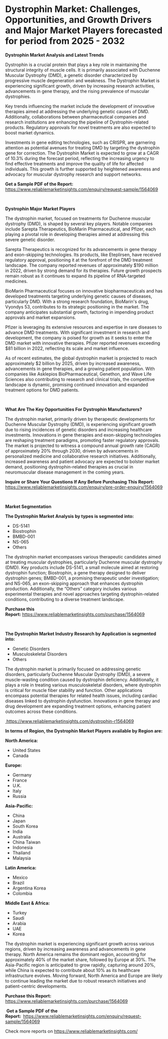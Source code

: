 <p><h1>Dystrophin Market: Challenges, Opportunities, and Growth Drivers and Major Market Players forecasted for period from 2025 - 2032</h1></p><p><strong>Dystrophin Market Analysis and Latest Trends</strong></p>
<p><p>Dystrophin is a crucial protein that plays a key role in maintaining the structural integrity of muscle cells. It is primarily associated with Duchenne Muscular Dystrophy (DMD), a genetic disorder characterized by progressive muscle degeneration and weakness. The Dystrophin Market is experiencing significant growth, driven by increasing research activities, advancements in gene therapy, and the rising prevalence of muscular dystrophies. </p><p>Key trends influencing the market include the development of innovative therapies aimed at addressing the underlying genetic causes of DMD. Additionally, collaborations between pharmaceutical companies and research institutions are enhancing the pipeline of Dystrophin-related products. Regulatory approvals for novel treatments are also expected to boost market dynamics. </p><p>Investments in gene editing technologies, such as CRISPR, are garnering attention as potential avenues for treating DMD by targeting the dystrophin gene for correction. The Dystrophin Market is expected to grow at a CAGR of 10.3% during the forecast period, reflecting the increasing urgency to find effective treatments and improve the quality of life for affected individuals. This growth is further supported by heightened awareness and advocacy for muscular dystrophy research and support networks.</p></p>
<p><strong>Get a Sample PDF of the Report:&nbsp;</strong> <a href="https://www.reliablemarketinsights.com/enquiry/request-sample/1564069?utm_campaign=2013&utm_medium=2&utm_source=Github&utm_content=ia&utm_term=08032025&utm_id=dystrophin">https://www.reliablemarketinsights.com/enquiry/request-sample/1564069</a></p>
<p>&nbsp;</p>
<p><strong>Dystrophin Major Market Players</strong></p>
<p><p>The dystrophin market, focused on treatments for Duchenne muscular dystrophy (DMD), is shaped by several key players. Notable companies include Sarepta Therapeutics, BioMarin Pharmaceutical, and Pfizer, each playing a pivotal role in developing therapies aimed at addressing this severe genetic disorder.</p><p>Sarepta Therapeutics is recognized for its advancements in gene therapy and exon-skipping technologies. Its products, like Eteplirsen, have received regulatory approval, positioning it at the forefront of the DMD treatment landscape. The company reported revenues of approximately $190 million in 2022, driven by strong demand for its therapies. Future growth prospects remain robust as it continues to expand its pipeline of RNA-targeted medicines.</p><p>BioMarin Pharmaceutical focuses on innovative biopharmaceuticals and has developed treatments targeting underlying genetic causes of diseases, particularly DMD. With a strong research foundation, BioMarin's drug, Vyondys 53, contributes to its strategic positioning in the market. The company anticipates substantial growth, factoring in impending product approvals and market expansions.</p><p>Pfizer is leveraging its extensive resources and expertise in rare diseases to advance DMD treatments. With significant investment in research and development, the company is poised for growth as it seeks to enter the DMD market with innovative therapies. Pfizer reported revenues exceeding $81 billion in 2022, reflecting its scale and market influence.</p><p>As of recent estimates, the global dystrophin market is projected to reach approximately $2 billion by 2025, driven by increased awareness, advancements in gene therapies, and a growing patient population. With companies like Asklepios BioPharmaceutical, Genethon, and Wave Life Sciences also contributing to research and clinical trials, the competitive landscape is dynamic, promising continued innovation and expanded treatment options for DMD patients.</p></p>
<p>&nbsp;</p>
<p><strong>What Are The Key Opportunities For Dystrophin Manufacturers?</strong></p>
<p><p>The dystrophin market, primarily driven by therapeutic developments for Duchenne Muscular Dystrophy (DMD), is experiencing significant growth due to rising incidences of genetic disorders and increasing healthcare investments. Innovations in gene therapies and exon-skipping technologies are reshaping treatment paradigms, promoting faster regulatory approvals. The market is projected to witness a compound annual growth rate (CAGR) of approximately 20% through 2030, driven by advancements in personalized medicine and collaborative research initiatives. Additionally, increased awareness and patient advocacy are expected to bolster market demand, positioning dystrophin-related therapies as crucial in neuromuscular disease management in the coming years.</p></p>
<p><strong>Inquire or Share Your Questions If Any Before Purchasing This Report:</strong> <a href="https://www.reliablemarketinsights.com/enquiry/pre-order-enquiry/1564069?utm_campaign=2013&utm_medium=2&utm_source=Github&utm_content=ia&utm_term=08032025&utm_id=dystrophin">https://www.reliablemarketinsights.com/enquiry/pre-order-enquiry/1564069</a></p>
<p>&nbsp;</p>
<p><strong>Market Segmentation</strong></p>
<p><strong>The Dystrophin Market Analysis by types is segmented into:</strong></p>
<p><ul><li>DS-5141</li><li>Biostrophin</li><li>BMBD-001</li><li>NS-065</li><li>Others</li></ul></p>
<p><p>The dystrophin market encompasses various therapeutic candidates aimed at treating muscular dystrophies, particularly Duchenne muscular dystrophy (DMD). Key products include DS-5141, a small molecule aimed at restoring dystrophin function; Biostrophin, a gene therapy designed to deliver dystrophin genes; BMBD-001, a promising therapeutic under investigation; and NS-065, an exon-skipping approach that enhances dystrophin production. Additionally, the “Others” category includes various experimental therapies and novel approaches targeting dystrophin-related conditions, contributing to a diverse treatment landscape.</p></p>
<p><strong>Purchase this Report:&nbsp;</strong><a href="https://www.reliablemarketinsights.com/purchase/1564069?utm_campaign=2013&utm_medium=2&utm_source=Github&utm_content=ia&utm_term=08032025&utm_id=dystrophin">https://www.reliablemarketinsights.com/purchase/1564069</a></p>
<p>&nbsp;</p>
<p><strong>The Dystrophin Market Industry Research by Application is segmented into:</strong></p>
<p><ul><li>Genetic Disorders</li><li>Musculoskeletal Disorders</li><li>Others</li></ul></p>
<p><p>The dystrophin market is primarily focused on addressing genetic disorders, particularly Duchenne Muscular Dystrophy (DMD), a severe muscle-wasting condition caused by dystrophin deficiency. Additionally, it plays a role in treating various musculoskeletal disorders, where dystrophin is critical for muscle fiber stability and function. Other applications encompass potential therapies for related health issues, including cardiac diseases linked to dystrophin dysfunction. Innovations in gene therapy and drug development are expanding treatment options, enhancing patient outcomes across these conditions.</p></p>
<p><a href="https://www.reliablemarketinsights.com/dystrophin-r1564069?utm_campaign=2013&utm_medium=2&utm_source=Github&utm_content=ia&utm_term=08032025&utm_id=dystrophin">&nbsp;https://www.reliablemarketinsights.com/dystrophin-r1564069</a></p>
<p><strong>In terms of Region, the Dystrophin Market Players available by Region are:</strong></p>
<p>
    <p> <strong> North America: </strong>
        <ul>
            <li>United States</li>
            <li>Canada</li>
        </ul>
        </p> 
    <p> <strong> Europe: </strong>
        <ul>
            <li>Germany</li>
            <li>France</li>
            <li>U.K.</li>
            <li>Italy</li>
            <li>Russia</li>
        </ul>
        </p> 
    <p> <strong> Asia-Pacific: </strong>
        <ul>
            <li>China</li>
            <li>Japan</li>
            <li>South Korea</li>
            <li>India</li>
            <li>Australia</li>
            <li>China Taiwan</li>
            <li>Indonesia</li>
            <li>Thailand</li>
            <li>Malaysia</li>
        </ul>
        </p> 
    <p> <strong> Latin America: </strong>
        <ul>
            <li>Mexico</li>
            <li>Brazil</li>
            <li>Argentina Korea</li>
            <li>Colombia</li>
        </ul>
        </p> 
    <p> <strong> Middle East & Africa: </strong>
        <ul>
            <li>Turkey</li>
            <li>Saudi</li>
            <li>Arabia</li>
            <li>UAE</li>
            <li>Korea</li>
        </ul>
    </p>
    </p>
<p><p>The dystrophin market is experiencing significant growth across various regions, driven by increasing awareness and advancements in gene therapy. North America remains the dominant region, accounting for approximately 40% of the market share, followed by Europe at 30%. The Asia-Pacific region is anticipated to grow rapidly, capturing around 20%, while China is expected to contribute about 10% as its healthcare infrastructure evolves. Moving forward, North America and Europe are likely to continue leading the market due to robust research initiatives and patient-centric developments.</p></p>
<p><strong>Purchase this Report: </strong><a href="https://www.reliablemarketinsights.com/purchase/1564069?utm_campaign=2013&utm_medium=2&utm_source=Github&utm_content=ia&utm_term=08032025&utm_id=dystrophin">https://www.reliablemarketinsights.com/purchase/1564069</a></p>
<p>&nbsp;<strong>Get a Sample PDF of the Report:&nbsp;&nbsp;</strong><a href="https://www.reliablemarketinsights.com/enquiry/request-sample/1564069?utm_campaign=2013&utm_medium=2&utm_source=Github&utm_content=ia&utm_term=08032025&utm_id=dystrophin">https://www.reliablemarketinsights.com/enquiry/request-sample/1564069</a></p>
<p><strong></strong></p>
<p>Check more reports on <a href="https://www.reliablemarketinsights.com/?utm_campaign=2013&utm_medium=2&utm_source=Github&utm_content=ia&utm_term=08032025&utm_id=dystrophin">https://www.reliablemarketinsights.com/</a></p>